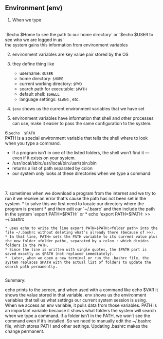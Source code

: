 ## Environment (env)

1. When we type 
<br>
`$echo $Home to see the path to our home directory` or `$echo $USER to see who we are logged in as` 
<br> the system gains this information from environment variables


2. environment variables are key value pair stored by the OS

3. they define thing like
    * username: `$USER`
    * home directory: `$HOME`
    * current working directory: `$PWD`
    * search path for executable: `$PATH`
    * default shell: `$SHELL`
    * language settings: `$LANG` , etc.

4. `$env` shows us the current environment variables that we have set

5. environment variables have information that shell and other processes can use, make it easier to pass the same configuration to the system.

6.`$echo  $PATH`
<br>
PATH is a special environment variable that tells the shell where to look when you type a command. 

* If a program isn’t in one of the listed folders, the shell won’t find it — even if it exists on your system.
 * /usr/local/sbin:/usr/local/bin:/usr/sbin:/bin
 * returns a list of path separated by colon
 * our system only looks at these directories when we type a command
<br>
<br>
7. sometimes when we download a program from the internet and we try to run it we receive an error that's cause the path has not been set in the system.
  * to solve this we first need to locate our directory where the program is present
  * and then edit our `~/.basrc` and then include the path in the system `export PATH=$PATH:<insert the folders path>` or
* echo 'export PATH=$PATH:<folder path> >> ~/.bashrc 

	* uses echo to write the line export PATH=$PATH:<folder path> into the file ~/.bashrc without deleting what’s already there (because of >>). 
	* In that line, PATH= sets the PATH variable to its current value plus the new folder <folder path>, separated by a colon : which divides folders in the PATH. 
	* Since the line is written with single quotes, the $PATH part is saved exactly as $PATH (not replaced immediately). 
	*  Later, when we open a new terminal or run the .bashrc file, the system replaces $PATH with the actual list of folders to update the search path permanently.


##
Summary:

echo prints to the screen, and when used with a command like echo $VAR it shows the value stored in that variable. env shows us the environment variables that tell us what settings our current system session is using. When we access an env variable, it pulls data from those variables. PATH is an important variable because it shows what folders the system will search when we type a command. If a folder isn’t in the PATH, we won’t see the command even if it’s installed. So we need to manually edit the ~/.bashrc file, which stores PATH and other settings. Updating .bashrc makes the change permanent.

